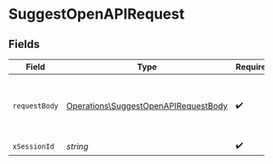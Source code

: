 # SuggestOpenAPIRequest


## Fields

| Field                                                                                        | Type                                                                                         | Required                                                                                     | Description                                                                                  |
| -------------------------------------------------------------------------------------------- | -------------------------------------------------------------------------------------------- | -------------------------------------------------------------------------------------------- | -------------------------------------------------------------------------------------------- |
| `requestBody`                                                                                | [Operations\SuggestOpenAPIRequestBody](../../Models/Operations/SuggestOpenAPIRequestBody.md) | :heavy_check_mark:                                                                           | The schema file to upload provided as a multipart/form-data file segment.                    |
| `xSessionId`                                                                                 | *string*                                                                                     | :heavy_check_mark:                                                                           | N/A                                                                                          |